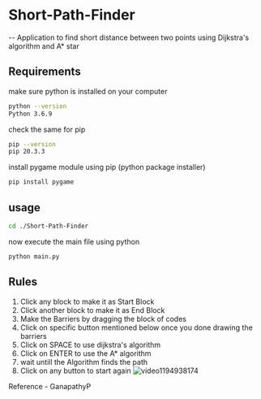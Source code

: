 # Short-Path-Finder

-- Application to find short distance between two points using Dijkstra's algorithm and A* star

## Requirements

make sure python is installed on your computer

```bash
python --version
Python 3.6.9
```

check the same for pip

```bash
pip --version
pip 20.3.3
```

install pygame module using pip (python package installer)

```bash
pip install pygame
```

## usage

```bash
cd ./Short-Path-Finder
```

now execute the main file using python

```bash
python main.py
```

## Rules

1.  Click any block to make it as Start Block
2.  Click another block to make it as End Block
3.  Make the Barriers by dragging the block of codes
4.  Click on specific button mentioned below once you done drawing the barriers
5.  Click on SPACE to use dijkstra's algorithm
6.  Click on ENTER to use the A\* algorithm
7.  wait untill the Algorithm finds the path
8.  Click on any button to start again
![video1194938174](https://user-images.githubusercontent.com/79366792/188068360-e03623fb-2935-4468-b470-bbc124409ebf.gif)


Reference - GanapathyP

